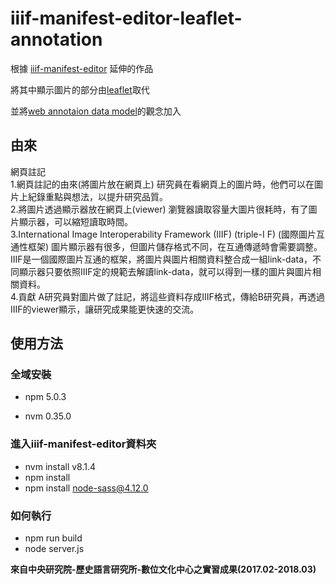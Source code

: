 # iiif-manifest-editor-leaflet-annotation #

根據 [iiif-manifest-editor](https://github.com/bodleian/iiif-manifest-editor) 延伸的作品


將其中顯示圖片的部分由[leaflet](https://leafletjs.com/)取代


並將[web annotaion data model](https://www.w3.org/TR/annotation-model/)的觀念加入

## 由來
網頁註記     
1.網頁註記的由來(將圖片放在網頁上) 研究員在看網頁上的圖片時，他們可以在圖片上紀錄重點與想法，以提升研究品質。   
2.將圖片透過顯示器放在網頁上(viewer) 瀏覽器讀取容量大圖片很耗時，有了圖片顯示器，可以縮短讀取時間。   
3.International Image Interoperability Framework (IIIF) (triple-I F) (國際圖片互通性框架) 圖片顯示器有很多，但圖片儲存格式不同，在互通傳遞時會需要調整。IIIF是一個國際圖片互通的框架，將圖片與圖片相關資料整合成一組link-data，不同顯示器只要依照IIIF定的規範去解讀link-data，就可以得到一樣的圖片與圖片相關資料。   
4.貢獻 A研究員對圖片做了註記，將這些資料存成IIIF格式，傳給B研究員，再透過IIIF的viewer顯示，讓研究成果能更快速的交流。    


## 使用方法

### 全域安裝

* npm 5.0.3

* nvm 0.35.0


### 進入iiif-manifest-editor資料夾
* nvm install v8.1.4
* npm install
* npm install node-sass@4.12.0 

### 如何執行
* npm run build
* node server.js





**來自中央研究院-歷史語言研究所-數位文化中心之實習成果(2017.02-2018.03)**

